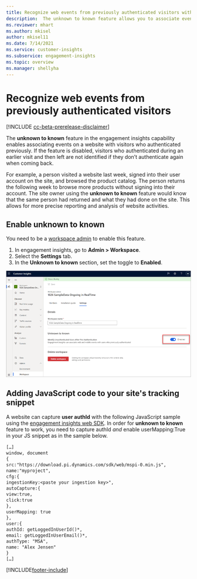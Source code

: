 ```yaml
---
title: Recognize web events from previously authenticated visitors with unknown to known
description:  The unknown to known feature allows you to associate events on a website with visitors who authenticated previously. 
ms.reviewer: mhart
ms.author: mkisel
author: mkisel11
ms.date: 7/14/2021
ms.service: customer-insights
ms.subservice: engagement-insights 
ms.topic: overview
ms.manager: shellyha
---
```

# Recognize web events from previously authenticated visitors

[!INCLUDE [cc-beta-prerelease-disclaimer](includes/cc-beta-prerelease-disclaimer.md)]

The **unknown to known** feature in the engagement insights capability enables associating events on a website with visitors who authenticated previously. If the feature is disabled, visitors who authenticated during an earlier visit and then left are not identified if they don’t authenticate again when coming back. 

For example, a person visited a website last week, signed into their user account on the site, and browsed the product catalog. The person returns the following week to browse more products without signing into their account. The site owner using the **unknown to known** feature would know that the same person had returned and what they had done on the site. This allows for more precise reporting and analysis of website activities.

## Enable unknown to known

You need to be a [workspace admin](user-roles.md) to enable this feature. 

1. In engagement insights, go to **Admin > Workspace**. 
2. Select the **Settings** tab.
3. In the **Unknown to known** section, set the toggle to **Enabled**.

![Enable unknown to known](media/U2Ktoggle.png "Enable unknown to known")

## Adding JavaScript code to your site's tracking snippet

A website can capture **user authId** with the following JavaScript sample using the [engagement insights web SDK](advanced-SDK-implementation.md). In order for **unknown to known** feature to work, you need to capture authId *and* enable userMapping:True in your JS snippet as in the sample below.

```
[…]
window, document
{
src:"https://download.pi.dynamics.com/sdk/web/mspi-0.min.js",
name:"myproject",
cfg:{
ingestionKey:<paste your ingestion key>",
autoCapture:{
view:true,
click:true
},
userMapping: true
},
user:{
authId: getLoggedInUserId()*,
email: getLoggedInUserEmail()*,
authType: "MSA",
name: "Alex Jensen"
}
[…]
```

[!INCLUDE[footer-include](../includes/footer-banner.md)]
